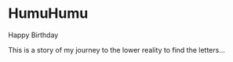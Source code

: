 # HumuHumu
Happy Birthday

This is a story of my journey to the lower reality to find the letters...
